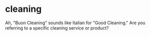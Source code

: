 # cleaning
Ah, "Buon Cleaning" sounds like Italian for "Good Cleaning." Are you referring to a specific cleaning service or product?
